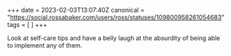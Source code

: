 +++
date = 2023-02-03T13:07:40Z
canonical = "https://social.rossabaker.com/users/ross/statuses/109800958261054683"
tags = [  ]
+++

<p>Look at self-care tips and have a belly laugh at the absurdity of being able to implement any of them.</p>
